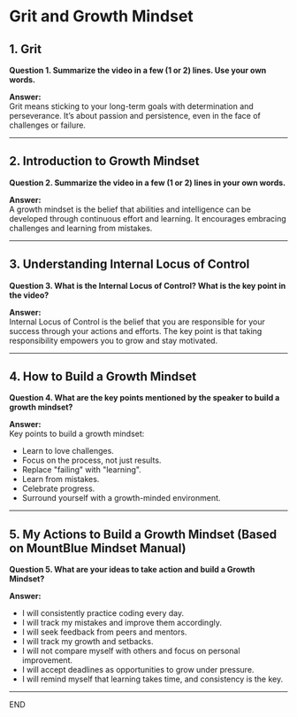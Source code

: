 # Grit and Growth Mindset

## 1. Grit
**Question 1. Summarize the video in a few (1 or 2) lines. Use your own words.**

**Answer:**  
Grit means sticking to your long-term goals with determination and perseverance.
It’s about passion and persistence, even in the face of challenges or failure.

---

## 2. Introduction to Growth Mindset
**Question 2. Summarize the video in a few (1 or 2) lines in your own words.**

**Answer:**  
A growth mindset is the belief that abilities and intelligence can be developed through continuous effort and learning. It encourages embracing challenges and learning from mistakes.

---

## 3. Understanding Internal Locus of Control
**Question 3. What is the Internal Locus of Control? What is the key point in the video?**

**Answer:**  
Internal Locus of Control is the belief that you are responsible for your success through your actions and efforts. The key point is that taking responsibility empowers you to grow and stay motivated.

---

## 4. How to Build a Growth Mindset
**Question 4. What are the key points mentioned by the speaker to build a growth mindset?**

**Answer:**  
Key points to build a growth mindset:
- Learn to love challenges.
- Focus on the process, not just results.
- Replace "failing" with "learning".
- Learn from mistakes.
- Celebrate progress.
- Surround yourself with a growth-minded environment.

---

## 5. My Actions to Build a Growth Mindset (Based on MountBlue Mindset Manual)
**Question 5. What are your ideas to take action and build a Growth Mindset?**

**Answer:**  
- I will consistently practice coding every day.
- I will track my mistakes and improve them accordingly.
- I will seek feedback from peers and mentors.
- I will track my growth and setbacks.
- I will not compare myself with others and focus on personal improvement.
- I will accept deadlines as opportunities to grow under pressure.
- I will remind myself that learning takes time, and consistency is the key.

---
END

